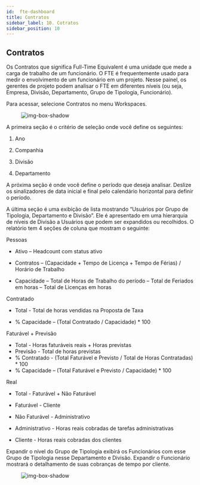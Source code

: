 ```yaml
---
id:  fte-dashboard
title: Contratos
sidebar_label: 10. Cotratos
sidebar_position: 10
---
```


## Contratos

Os Contratos que significa Full-Time Equivalent é uma unidade que mede a carga de trabalho de um funcionário. O FTE é frequentemente usado para medir o envolvimento de um funcionário em um projeto. Nesse painel, os gerentes de projeto podem analisar o FTE em diferentes níveis (ou seja, Empresa, Divisão, Departamento, Grupo de Tipologia, Funcionário).

Para acessar, selecione Contratos no menu Workspaces.

<figure>

![img-box-shadow](/img/university/dashboards/fte-dashboard/university-fte-1.png)
<figcaption></figcaption>
</figure> 

A primeira seção é o critério de seleção onde você define os seguintes:

1. Ano

2. Companhia

3. Divisão

4. Departamento

A próxima seção é onde você define o período que deseja analisar. Deslize os sinalizadores de data inicial e final pelo calendário horizontal para definir o período.

A última seção é uma exibição de lista mostrando “Usuários por Grupo de Tipologia, Departamento e Divisão”. Ele é apresentado em uma hierarquia de níveis de Divisão a Usuários que podem ser expandidos ou recolhidos. O relatório tem 4 seções de coluna que mostram o seguinte:

Pessoas

- Ativo – Headcount com status ativo

- Contratos – (Capacidade + Tempo de Licença + Tempo de Férias) / Horário de Trabalho 

- Capacidade – Total de Horas de Trabalho do período – Total de Feriados em horas – Total de Licenças em horas

Contratado

- Total - Total de horas vendidas na Proposta de Taxa

- % Capacidade – (Total Contratado / Capacidade) * 100

Faturável + Previsão

- Total - Horas faturáveis reais + Horas previstas
- Previsão - Total de horas previstas
- % Contratado - (Total Faturável e Previsto / Total de Horas Contratadas) * 100
- % Capacidade – (Total Faturável e Previsto / Capacidade) * 100

Real

- Total - Faturável + Não Faturável

- Faturável - Cliente

- Não Faturável - Administrativo

- Administrativo - Horas reais cobradas de tarefas administrativas

- Cliente - Horas reais cobradas dos clientes

Expandir o nível do Grupo de Tipologia exibirá os Funcionários com esse Grupo de Tipologia nesse Departamento e Divisão. Expandir o Funcionário mostrará o detalhamento de suas cobranças de tempo por cliente.

<figure>

![img-box-shadow](/img/university/dashboards/fte-dashboard/university-fte-2.png)
<figcaption></figcaption>
</figure>

